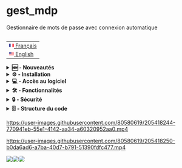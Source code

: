 # gest_mdp
Gestionnaire de mots de passe avec connexion automatique

<table align="right">
  <tr><td><a href="README.md"><img src="https://github.com/Th3o-D/Th3o-D/blob/main/images/fr-flag.png" height="13"> Français</a></td></tr>
  <tr><td><a href="README_en.md"><img src="https://github.com/Th3o-D/Th3o-D/blob/main/images/us-flag.png" height="13"> English</a></td></tr>
</table>

<details>
<summary><b> 🆕 - Nouveautés</b></summary><br>

+ Nombreuses corrections de bugs et amélioration de la stabilité.
+ Nombreuses améliorations de l'interface graphique.
+ Ajouts de raccourcis claviers.
+ Génération automatique de mots de passe lors de changement de paramètres de génération.
+ Changement de l'interface graphique, passage de Tkinter à [CustomTkinter](https://github.com/TomSchimansky/CustomTkinter) :

#### Tkinter (avant) :<br>
<img src="readme_documents/old.png" width="240" height="160"><br>
#### CustomTkinter (après) :<br>
<img src="readme_documents/new.png" width="240" height="160">

</details>

<details>
<summary><b> ‍⚙️ - Installation</b></summary><br>

```bash
git clone https://github.com/Th3o-D/gest_mdp.git
cd gest_mdp
pip install -r requirements.txt
```
Si vous voulez également profiter de la fonctionnalité
de connexion automatique, il faut installer un pilote
pour votre navigateur. Pour cela, rendez-vous sur
[la page de selenium](https://selenium-python.readthedocs.io/installation.html#drivers)
et téléchargez le pilote correspondant à votre navigateur.

Notez que par défaut, seuls les navigateurs Chrome et Firefox sont supportés.
Vous pouvez cependant utiliser d'autres navigateurs en ajoutant
vos propres fonctions de connexion au fichier `gest_mdp/web.py`.


### Utilisation de Chrome
Par défaut, le navigateur utilisé est Firefox, mais vous pouvez
utiliser Chrome en commentant les deux lignes appelant `connexion_firefox()`
et en décommentant les deux lignes appelant `connexion_chrome_1()` ou
`connexion_chrome_2()` (si une des deux fonctions de connexion ne fonctionne
pas, essayez l'autre). Vous devez également renseigner le chemin vers
le pilote dans la fonction `connexion_chrome_1()` ou `connexion_chrome_2()`
dans le fichier `gest_mdp/web.py`.
</details>

<details>
<summary><b> 💻 - Accès au logiciel</b></summary><br>

### Linux
+ <ins>Option 1 :</ins> Lancer directement le programme depuis un terminal :
`python3 /path/to/gest_mdp/main.py`


+ <ins>Option 2 :</ins> Ajouter les droits d'exécution à `main.py`, puis créer un raccourci clavier contenant la
commande `/path/to/gest_mdp/main.py`


+ <ins>Option 3 :</ins> Utiliser le fichier `gest.desktop` fourni dans le dossier `additional_resources/`.
Il faut donner les droits d'exécution aux fichiers `gest.desktop` et `main.py`. Ensuite, il faut modifier les
chemins dans le fichier `gest.desktop` pour qu'ils correspondent à votre installation. Enfin, il faut copier le fichier
dans le dossier `~/.local/share/applications/`. Cette solution rendra l'application disponible dans la liste de vos
applications.

### Windows
+ <ins>Option 1 :</ins> Lancer directement le programme depuis un terminal :
`python C:\path\to\gest_mdp\main.py`


+ <ins>Option 2 :</ins> Utiliser le fichier `gest.bat` fourni dans le dossier `additional_resources/`.
Il faut modifier les chemins dans le fichier `gest.bat` pour qu'ils correspondent
à votre installation. Vous pouvez ensuite soit utiliser directement ce fichier,
soit créer un raccourci vers ce fichier, ce qui vous permettra de définir une
icône. Une image au bon format, `logo.ico` est également disponible dans le dossier
`additional_resources/`.

</details>

<details>
<summary><b> 🛠 - Fonctionnalités</b></summary><br>

### Ajouter un mot de passe

Vous pouvez stocker des nouveaux mots de passe en cliquant
sur le bouton `Nouveau` ou dans `Options > Données > Nouveau compte`. Seul le nom du compte
et le mot de passe sont obligatoires.

+ La case `Lien` correspond au lien vers la page de connexion si vous souhaitez
mettre en place la connexion automatique pour ce compte
(incluez le lien entier avec https://).

+ La case `prio` permet de définir une priorité pour la connexion automatique
(ex : si vous avez plusieurs comptes Amazon).

+ La case `long` permet de mettre un délai si un site est particulièrement
long à charger, la connexion automatique peut échouer dans ce cas si
on ne rajoute pas de délai (ex: openclassrooms).

+ La case `2FA` permet d'indiquer que ce compte possède une [double authentification](#double-authentification).

+ Les cases en dessous le champ de mot de passe correspondent aux
caractères à inclure ou non dans le mot de passe.

+ La case `no 0OIl` permet d'éviter les caractères similaires (ex : 0 et O).

Si vous ne souhaitez pas un mot de passe aléatoire,
il est possible de le saisir manuellement.

Si vous le mot de passe généré ne vous convient pas,
vous pouvez cliquer sur le bouton `Générer` pour en générer un nouveau.

### Modifier un mot de passe
Pour modifier un mot de passe, cliquez sur le bouton en forme de crayon
à côté du compte que vous souhaitez modifier. La modification suit les
mêmes règles que l'ajout.

### Supprimer un mot de passe
Pour supprimer un mot de passe, cliquez sur le bouton en forme de poubelle
à côté du compte que vous souhaitez supprimer.

### Générer un mot de passe sans l'enregistrer
Si vous souhaitez générer un mot de passe sans l'enregistrer, allez dans
`Options > Générer`. Les paramètres de génération de mot de passe sont
les mêmes que pour l'ajout d'un mot de passe.

### Connexion automatique
N'oubliez pas de spécifier le dossier du profil de votre navigateur
depuis `Options > Profil > Modifier Préférences` si vous souhaitez utiliser
votre profil habituel pour la connexion automatique.

Trouver le dossier du profil de votre navigateur (dans la barre d'adresse) :
- Firefox : `about:support`
- Chrome : `chrome://version/`

Pour utiliser la connexion automatique, lancer un navigateur contrôlé
par selenium, cliquez sur le bouton en forme de globe d'un compte
pour lequel vous avez spécifié un lien de connexion. Si vous avez
spécifié votre profil, veillez à ce que le navigateur soit fermé avant
de lancer la connexion automatique, la connexion automatique ne supporte
pas plusieurs navigateurs avec le même profil.

Pour ouvrir un autre site internet, vous pouvez cliquer soit sur le bouton
en forme de globe d'un autre compte, soit ouvrir un nouvel onglet et
arriver sur la page de connexion, le programme détectera automatiquement
que vous êtes sur une page de connexion et vous connectera automatiquement.

Notez que cette détection automatique ne fonctionne que dans le
dernier onglet ouvert.

Si vous souhaitez désactiver temporairement la connexion automatique,
vous pouvez décocher la case `autoconnexion`.

### Double authentification
Si vous avez activé la double authentification pour un compte, l'application
essayera d'ouvrir Authy, de taper le nom du compte et de récupérer le code, pour le
saisir dans votre navigateur par la suite.
Vous devez donc avoir Authy installé et configuré sur votre ordinateur. De plus,
le nom du compte voulu doit être le même nom dans Authy. Vous pouvez
modifier la fonction `get_authy_code` dans `double_auth.py` pour utiliser une autre
application de double authentification (très peu de code est à modifier).

### Préférences
Vous pouvez modifier les préférences depuis `Options > Profil > Modifier Préférences`.
En plus de spécifier le dossier du profil de votre navigateur, vous pouvez
décider d'activer ou non par défaut la connexion automatique, d'inclure
par défaut certains types de caractères dans les mots de passe générés, etc.

### Modifier le mot de passe utilisateur
Vous pouvez modifier votre mot de passe depuis `Options > Profil > Sécurité > Modifier le mot de passe utilisateur`.

### Modifier la clé de chiffrement
Vous pouvez chiffrer vos données avec une nouvelle clé de chiffrement depuis `Options > Profil > Sécurité > Changer de clé de chiffrement`.
Cette opération peut prendre du temps étant donné qu'elle nécessite la réécriture de toutes les
données (déchiffrement avec l'ancienne clé de chiffrement, chiffrement avec la nouvelle clé).
Attendez-vous à une attente de quelques secondes pour une centaine de comptes.

### Supprimer toutes les données
Vous pouvez supprimer toutes les données depuis `Options > Profil > Sécurité > Supprimer toutes les données`.

### Copier un mot de passe ou un nom d'utilisateur
Vous pouvez copier un mot de passe ou un nom d'utilisateur dans le presse-papier
en cliquant sur le bouton en forme de presse-papier à côté du compte.

### Voir un mot de passe
Vous pouvez voir un mot de passe en cliquant sur le bouton en forme d'œil
à côté du mot de passe.

### Chercher un compte
Pour chercher un compte, tapez le nom du compte recherché dans la barre de
recherche.

### Exporter les données
Toutes vos données sont stockées dans le dossier `.data/` du répertoire
de l'application. Vous pouvez donc les exporter en copiant ce dossier.
Dans ce dossier, les fichiers `master_password.txt`, `salt.txt`, `store.txt` et
`preferences.txt` contiennent respectivement votre clé de chiffrement chiffrée, votre salt,
vos données chiffrées et vos préférences.

Vous pouvez même synchroniser vos données sur plusieurs appareils,
pour cela, il faut que vous ayez installé l'application sur tous les
appareils que vous souhaitez synchroniser. Pour ce qui est des données, vous
pouvez synchroniser le dossier `.data/` sur un service de stockage entre
vos différents appareils.

Vous pouvez également récupérer vos données en clair au format JSON depuis
`Options > Données > Exporter les données`. Attention, le fichier produit contiendra
toutes vos données non chiffrées.

### Importer les données
Vous pouvez importer des données depuis `Options > Données > Importer des données`.
Le fichier doit être au format JSON et avoir été produit par l'application,
si les données ne sont pas au bon format, l'application ignore le fichier.

Si un compte avec le même nom existe déjà, l'application vous laisse le choix
d'écraser la version déjà existante, d'ignorer la version en cours d'importation,
ou de renommer la version en cours d'importation. Si vous choisissez une des
deux premières options, vous avez la possibilité d'appliquer le même choix
pour tous les autres comptes qui suivent. Si durant l'import vous ouvrez une
autre fenêtre de l'application, appuyer sur `Annuler` ou alors fermez la
boîte de dialogue, l'importation dans son entièreté sera annulée.

### Connexion persistante
Sous Linux, la connexion au logiciel sera persistante, vous n'aurez pas besoin
de vous reconnecter à chaque fois que vous lancerez l'application, mais uniquement
au premier lancement après un redémarrage de l'ordinateur. Vous tout de même
choisir de vérouiller l'application en vous déconnectant depuis `Options > Se déconnecter`.

</details>

<details><summary><b> 🔒 - Sécurité</b></summary><br>

La sécurité des données suit les mêmes principes que beaucoup d'autres logiciels similaires.
On dérive le mot de passe de l'utilisateur (avec un salt) avec une fonction
coûtant beaucoup de temps (PBKDF2-HMAC-SHA256 avec 1M d'itérations) pour obtenir une clé de chiffrement, une clé "dérivée".
(Voir [recommandation officielle](https://cryptography.io/en/latest/fernet/#using-passwords-with-fernet)
du module `cryptography`).

Cette clé pourrait être directement utilisée pour chiffrer les données,
mais cela aurait pour conséquence de devoir déchiffrer et rechiffrer toutes les données
à chaque fois que l'utilisateur change son mot de passe. Pour éviter cela, on utilise comme clé
de chiffrement une clé aléatoire générée par le module `cryptography` et on la chiffre avec la clé "dérivée".

Les fonctions liées à la sécurité sont implémentées dans le fichier `security.py`.

La puissance des ordinateurs est amenée à augmenter dans les années à venir,
la fonction de dérivation du mot de passe pourrait donc devoir être modifiée.
Voici différentes approches qui pourraient être amenées à être utilisées dans le futur
si cela devient nécessaire :
+ PBKDF2-HMAC avec SHA512 au lieu de SHA256
+ Augmentation du nombre d'itérations
+ Utilisation d'une fonction de dérivation différente (scrypt, argon2, bcrypt, etc.) en fonction de celle qui
sera jugée la plus sécurisée à ce moment-là
</details>

<details>
<summary><b> 🗄️ - Structure du code</b></summary><br>

. \
├── 📄 [LICENSE](./LICENSE) \
├── 📄 [README.md](./README.md) \
├── 📄 [README_en.md](./README_en.md) \
├── 📄 [main.py](./main.py) \
├── 📄 [gest.py](./gest.py) \
├── 📄 [control.py](./control.py) \
├── 📄 [double_auth.py](./double_auth.py) \
├── 📄 [fonctions.py](./fonctions.py) \
├── 📄 [requirements.txt](./requirements.txt) \
├── 📄 [scroll.py](./scroll.py) \
├── 📄 [security.py](./security.py) \
├── 📄 [web.py](./web.py) \
├── 📁 [.data](./.data) \
│&nbsp;&nbsp;&nbsp;&nbsp;&nbsp;&nbsp;&nbsp;&nbsp;├── 📄 [master_password.txt](./.data/master_password.txt) \
│&nbsp;&nbsp;&nbsp;&nbsp;&nbsp;&nbsp;&nbsp;&nbsp;├── 📄 [preferences.txt](./.data/preferences.txt) \
│&nbsp;&nbsp;&nbsp;&nbsp;&nbsp;&nbsp;&nbsp;&nbsp;├── 📄 [salt.txt](./.data/salt.txt) \
│&nbsp;&nbsp;&nbsp;&nbsp;&nbsp;&nbsp;&nbsp;&nbsp;└── 📄 [store.txt](./.data/store.txt) \
├── 📁 [additional_resources](./additional_resources) \
│&nbsp;&nbsp;&nbsp;&nbsp;&nbsp;&nbsp;&nbsp;&nbsp;├── 📄 [gest.bat](./additional_resources/gest.bat) \
│&nbsp;&nbsp;&nbsp;&nbsp;&nbsp;&nbsp;&nbsp;&nbsp;└── 📄 [gest.desktop](./additional_resources/gest.desktop) \
│&nbsp;&nbsp;&nbsp;&nbsp;&nbsp;&nbsp;&nbsp;&nbsp;└── 📄 [logo.ico](./additional_resources/logo.ico) \
└── 📁 [images](./images) \
&nbsp;&nbsp;&nbsp;&nbsp;&nbsp;&nbsp;&nbsp;&nbsp;&nbsp;&nbsp;&nbsp;&nbsp;├── 📄 [arial.ttf](./images/arial.ttf) \
&nbsp;&nbsp;&nbsp;&nbsp;&nbsp;&nbsp;&nbsp;&nbsp;&nbsp;&nbsp;&nbsp;&nbsp;├── 📄 [copier.png](./images/copier.png) \
&nbsp;&nbsp;&nbsp;&nbsp;&nbsp;&nbsp;&nbsp;&nbsp;&nbsp;&nbsp;&nbsp;&nbsp;├── 📄 [copier_disabled.png](./images/copier_disabled.png) \
&nbsp;&nbsp;&nbsp;&nbsp;&nbsp;&nbsp;&nbsp;&nbsp;&nbsp;&nbsp;&nbsp;&nbsp;├── 📄 [crayon.png](./images/crayon.png) \
&nbsp;&nbsp;&nbsp;&nbsp;&nbsp;&nbsp;&nbsp;&nbsp;&nbsp;&nbsp;&nbsp;&nbsp;├── 📄 [oeil.png](./images/oeil.png) \
&nbsp;&nbsp;&nbsp;&nbsp;&nbsp;&nbsp;&nbsp;&nbsp;&nbsp;&nbsp;&nbsp;&nbsp;├── 📄 [oeil_a.png](./images/oeil_a.png) \
&nbsp;&nbsp;&nbsp;&nbsp;&nbsp;&nbsp;&nbsp;&nbsp;&nbsp;&nbsp;&nbsp;&nbsp;├── 📄 [oeil_disabled.png](./images/oeil_disabled.png) \
&nbsp;&nbsp;&nbsp;&nbsp;&nbsp;&nbsp;&nbsp;&nbsp;&nbsp;&nbsp;&nbsp;&nbsp;├── 📄 [poubelle.png](./images/poubelle.png) \
&nbsp;&nbsp;&nbsp;&nbsp;&nbsp;&nbsp;&nbsp;&nbsp;&nbsp;&nbsp;&nbsp;&nbsp;├── 📄 [web.png](./images/web.png) \
&nbsp;&nbsp;&nbsp;&nbsp;&nbsp;&nbsp;&nbsp;&nbsp;&nbsp;&nbsp;&nbsp;&nbsp;└── 📄 [web_disabled.png](./images/web_disabled.png)

</details>



https://user-images.githubusercontent.com/80580619/205418244-770941eb-55e1-4142-aa34-a60320952aa0.mp4

https://user-images.githubusercontent.com/80580619/205418250-b0da6ad6-a7ba-40d7-b791-51390fdfc477.mp4


<div align="right" style="display: flex">
    <img src="https://visitor-badge.glitch.me/badge?page_id=Th3o-D/gest_mdp&left_color=gray&right_color=blue" height="20"/>
    <a href="https://github.com/Th3o-D" alt="https://github.com/Th3o-D"><img height="20" style="border-radius: 5px" src="https://img.shields.io/static/v1?style=for-the-badge&label=CREE%20PAR&message=Th3o-D&color=1182c2"></a>
    <a href="LICENSE" alt="licence"><img style="border-radius: 5px" height="20" src="https://img.shields.io/static/v1?style=for-the-badge&label=LICENSE&message=GNU+GPL+V3&color=1182c2"></a>
</div>
